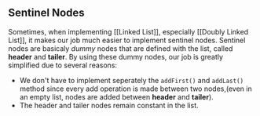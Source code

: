 ## Sentinel Nodes
Sometimes, when implementing [[Linked List]], especially [[Doubly Linked List]], it makes our job much easier to implement sentinel nodes. Sentinel nodes are basicaly *dummy* nodes that are defined with the list, called **header** and **tailer**. By using these dummy nodes, our job is greatly simplified due to several reasons:
* We don't have to implement seperately the `addFirst()` and `addLast()` method since every add operation is made between two nodes,(even in an empty list, nodes are added between **header** and **tailer**).
* The header and tailer nodes remain constant in the list.
